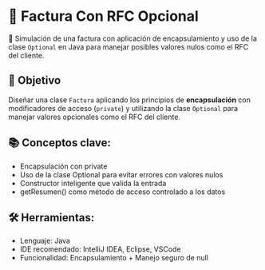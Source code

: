 # 🧾 Factura Con RFC Opcional
📜 Simulación de una factura con aplicación de encapsulamiento y uso de la clase `Optional` en Java para manejar posibles valores nulos como el RFC del cliente.

## 🎯 Objetivo
Diseñar una clase `Factura` aplicando los principios de **encapsulación** con modificadores de acceso (`private`) y utilizando la clase `Optional` para manejar valores opcionales como el RFC del cliente.

## 📚 Conceptos clave:
- Encapsulación con private
- Uso de la clase Optional para evitar errores con valores nulos
- Constructor inteligente que valida la entrada
- getResumen() como método de acceso controlado a los datos

## 🛠️ Herramientas:
- Lenguaje: Java
- IDE recomendado: IntelliJ IDEA, Eclipse, VSCode
- Funcionalidad: Encapsulamiento + Manejo seguro de null
